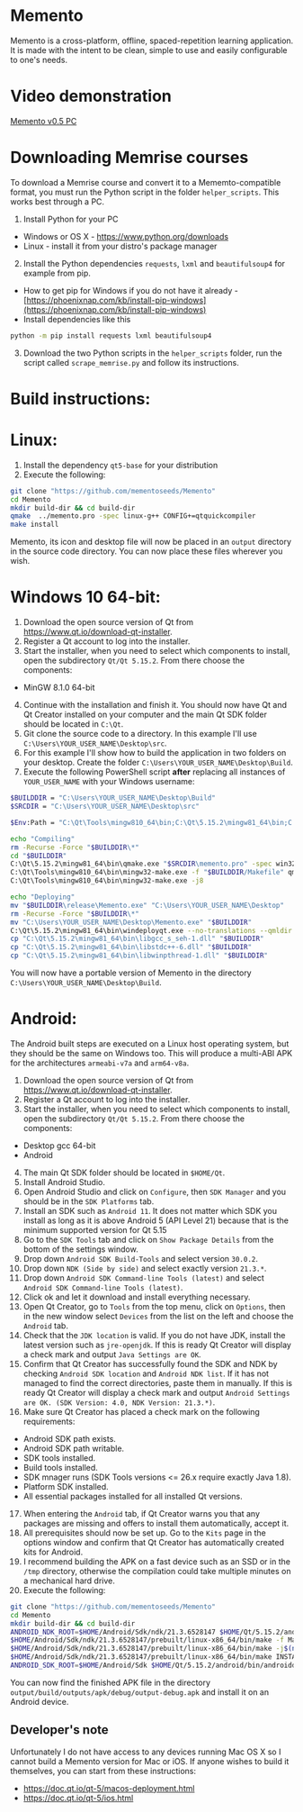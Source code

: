 
# Memento
Memento is a cross-platform, offline, spaced-repetition learning application. It is made with the intent to be clean, simple to use and easily configurable to one's needs.

# Video demonstration
[Memento v0.5 PC](https://www.youtube.com/watch?v=YV9dPNs5yjI)

# Downloading Memrise courses
To download a Memrise course and convert it to a Mememto-compatible format, you must run the Python script in the folder `helper_scripts`. This works best through a PC.
1. Install Python for your PC
- Windows or OS X - https://www.python.org/downloads
- Linux - install it from your distro's package manager
2. Install the Python dependencies `requests`, `lxml` and `beautifulsoup4` for example from pip.
- How to get pip for Windows if you do not have it already - [https://phoenixnap.com/kb/install-pip-windows](https://phoenixnap.com/kb/install-pip-windows)
- Install dependencies like this
```bash
python -m pip install requests lxml beautifulsoup4
```
3. Download the two Python scripts in the `helper_scripts` folder, run the script called `scrape_memrise.py` and follow its instructions.

# Build instructions:

# Linux:
1. Install the dependency `qt5-base` for your distribution
2. Execute the following:
```bash
git clone "https://github.com/mementoseeds/Memento"
cd Memento
mkdir build-dir && cd build-dir
qmake  ../memento.pro -spec linux-g++ CONFIG+=qtquickcompiler
make install
```

Memento, its icon and desktop file will now be placed in an `output` directory in the source code directory. You can now place these files wherever you wish.

# Windows 10 64-bit:

1. Download the open source version of Qt from https://www.qt.io/download-qt-installer.
2. Register a Qt account to log into the installer.
3. Start the installer, when you need to select which components to install, open the subdirectory `Qt/Qt 5.15.2`. From there choose the components:
- MinGW 8.1.0 64-bit
4. Continue with the installation and finish it. You should now have Qt and Qt Creator installed on your computer and the main Qt SDK folder should be located in `C:\Qt`.
5. Git clone the source code to a directory. In this example I'll use `C:\Users\YOUR_USER_NAME\Desktop\src`.
6. For this example I'll show how to build the application in two folders on your desktop. Create the folder `C:\Users\YOUR_USER_NAME\Desktop\Build`.
7. Execute the following PowerShell script **after** replacing all instances of `YOUR_USER_NAME` with your Windows username:
```bash
$BUILDDIR = "C:\Users\YOUR_USER_NAME\Desktop\Build"
$SRCDIR = "C:\Users\YOUR_USER_NAME\Desktop\src"

$Env:Path = "C:\Qt\Tools\mingw810_64\bin;C:\Qt\5.15.2\mingw81_64\bin;C:\Qt\Tools\mingw810_64\bin;C:\Windows\system32;C:\Windows;C:\Windows\System32\Wbem;C:\Windows\System32\WindowsPowerShell\v1.0\;C:\Windows\System32\OpenSSH\;C:\ProgramData\chocolatey\bin;C:\Users\YOUR_USER_NAME\AppData\Local\Microsoft\WindowsApps;"

echo "Compiling"
rm -Recurse -Force "$BUILDDIR\*"
cd "$BUILDDIR"
C:\Qt\5.15.2\mingw81_64\bin\qmake.exe "$SRCDIR\memento.pro" -spec win32-g++ "CONFIG+=qtquickcompiler"
C:\Qt\Tools\mingw810_64\bin\mingw32-make.exe -f "$BUILDDIR/Makefile" qmake_all
C:\Qt\Tools\mingw810_64\bin\mingw32-make.exe -j8

echo "Deploying"
mv "$BUILDDIR\release\Memento.exe" "C:\Users\YOUR_USER_NAME\Desktop"
rm -Recurse -Force "$BUILDDIR\*"
mv "C:\Users\YOUR_USER_NAME\Desktop\Memento.exe" "$BUILDDIR"
C:\Qt\5.15.2\mingw81_64\bin\windeployqt.exe --no-translations --qmldir "$SRCDIR" "$BUILDDIR"
cp "C:\Qt\5.15.2\mingw81_64\bin\libgcc_s_seh-1.dll" "$BUILDDIR"
cp "C:\Qt\5.15.2\mingw81_64\bin\libstdc++-6.dll" "$BUILDDIR"
cp "C:\Qt\5.15.2\mingw81_64\bin\libwinpthread-1.dll" "$BUILDDIR"
```

You will now have a portable version of Memento in the directory `C:\Users\YOUR_USER_NAME\Desktop\Build`.

# Android:
The Android built steps are executed on a Linux host operating system, but they should be the same on Windows too. This will produce a multi-ABI APK for the architectures `armeabi-v7a` and `arm64-v8a`.

1. Download the open source version of Qt from https://www.qt.io/download-qt-installer.
2. Register a Qt account to log into the installer.
3. Start the installer, when you need to select which components to install, open the subdirectory `Qt/Qt 5.15.2`. From there choose the components:
- Desktop gcc 64-bit
- Android
4. The main Qt SDK folder should be located in `$HOME/Qt`.
5. Install Android Studio.
6. Open Android Studio and click on `Configure`, then `SDK Manager` and you should be in the `SDK Platforms` tab.
7. Install an SDK such as `Android 11`. It does not matter which SDK you install as long as it is above Android 5 (API Level 21) because that is the minimum supported version for Qt 5.15
8. Go to the `SDK Tools` tab and click on `Show Package Details` from the bottom of the settings window.
9. Drop down `Android SDK Build-Tools` and select version `30.0.2`.
10. Drop down `NDK (Side by side)` and select exactly version `21.3.*`.
11. Drop down `Android SDK Command-line Tools (latest)` and select `Android SDK Command-line Tools (latest)`.
12. Click ok and let it download and install everything necessary.
13. Open Qt Creator, go to `Tools` from the top menu, click on `Options`, then in the new window select `Devices` from the list on the left and choose the `Android` tab.
14. Check that the `JDK location` is valid. If you do not have JDK, install the latest version such as `jre-openjdk`. If this is ready Qt Creator will display a check mark and output `Java Settings are OK`.
15. Confirm that Qt Creator has successfully found the SDK and NDK by checking `Android SDK location` and `Android NDK list`. If it has not managed to find the correct directories, paste them in manually. If this is ready Qt Creator will display a check mark and output `Android Settings are OK. (SDK Version: 4.0, NDK Version: 21.3.*)`.
16. Make sure Qt Creator has placed a check mark on the following requirements:
- Android SDK path exists.
- Android SDK path writable.
- SDK tools installed.
- Build tools installed.
- SDK mnager runs (SDK Tools versions <= 26.x require exactly Java 1.8).
- Platform SDK installed.
- All essential packages installed for all installed Qt versions.
17. When entering the `Android` tab, if Qt Creator warns you that any packages are missing and offers to install them automatically, accept it.
18. All prerequisites should now be set up. Go to the `Kits` page in the options window and confirm that Qt Creator has automatically created kits for Android.
19. I recommend building the APK on a fast device such as an SSD or in the `/tmp` directory, otherwise the compilation could take multiple minutes on a mechanical hard drive.
20. Execute the following:
```bash
git clone "https://github.com/mementoseeds/Memento"
cd Memento
mkdir build-dir && cd build-dir
ANDROID_NDK_ROOT=$HOME/Android/Sdk/ndk/21.3.6528147 $HOME/Qt/5.15.2/android/bin/qmake ../memento.pro -spec android-clang CONFIG+=qtquickcompiler 'ANDROID_ABIS=armeabi-v7a arm64-v8a'
$HOME/Android/Sdk/ndk/21.3.6528147/prebuilt/linux-x86_64/bin/make -f Makefile qmake_all
$HOME/Android/Sdk/ndk/21.3.6528147/prebuilt/linux-x86_64/bin/make -j$(nproc)
$HOME/Android/Sdk/ndk/21.3.6528147/prebuilt/linux-x86_64/bin/make INSTALL_ROOT="$PWD/output" install
ANDROID_SDK_ROOT=$HOME/Android/Sdk $HOME/Qt/5.15.2/android/bin/androiddeployqt --input "$PWD/android-memento-deployment-settings.json" --output "$PWD/output" --android-platform android-30 --jdk /usr/lib/jvm/java-15-openjdk --gradle
```

You can now find the finished APK file in the directory `output/build/outputs/apk/debug/output-debug.apk` and install it on an Android device.

## Developer's note
Unfortunately I do not have access to any devices running Mac OS X so I cannot build a Memento version for Mac or iOS. If anyone wishes to build it themselves, you can start from these instructions:
- https://doc.qt.io/qt-5/macos-deployment.html
- https://doc.qt.io/qt-5/ios.html